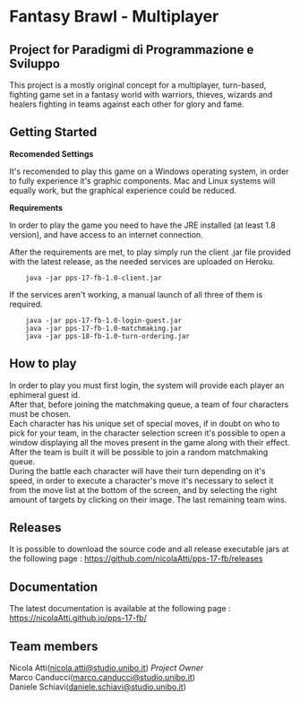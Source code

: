# Fantasy Brawl - Multiplayer

## Project for Paradigmi di Programmazione e Sviluppo

This project is a mostly original concept for a multiplayer, turn-based, fighting game set in a fantasy world with warriors, thieves, wizards and healers fighting in teams against each other for glory and fame.



## Getting Started

<Strong>Recomended Settings</Strong>

It's recomended to play this game on a Windows operating system, in order to fully experience it's graphic components.
Mac and Linux systems will equally work, but the graphical experience could be reduced.

<Strong>Requirements</Strong>

In order to play the game you need to have the JRE installed (at least 1.8 version), and have access to an internet connection.

After the requirements are met, to play simply run the client .jar file provided with the latest release, as the needed services are uploaded on Heroku.

```
	java -jar pps-17-fb-1.0-client.jar
```

If the services aren't working, a manual launch of all three of them is required.

```
	java -jar pps-17-fb-1.0-login-guest.jar
	java -jar pps-17-fb-1.0-matchmaking.jar
	java -jar pps-18-fb-1.0-turn-ordering.jar
```

## How to play

In order to play you must first login, the system will provide each player an ephimeral guest id.\
After that, before joining the matchmaking queue, a team of four characters must be chosen.\
Each character has his unique set of special moves, if in doubt on who to pick for your team, in the character selection screen it's possible to open a window displaying all the moves present in the game along with their effect.
After the team is built it will be possible to join a random matchmaking queue. \
During the battle each character will have their turn depending on it's speed, in order to execute a character's move it's necessary to select it from the move list at the bottom of the screen, and by selecting the right amount of targets by clicking on their image.
The last remaining team wins.

## Releases
It is possible to download the source code and all release executable jars at the following page :                   https://github.com/nicolaAtti/pps-17-fb/releases

## Documentation

The latest documentation is available at the following page :  https://nicolaAtti.github.io/pps-17-fb/

## Team members
Nicola Atti(nicola.atti@studio.unibo.it) *Project Owner*              
Marco Canducci(marco.canducci@studio.unibo.it)  
Daniele Schiavi(daniele.schiavi@studio.unibo.it)
